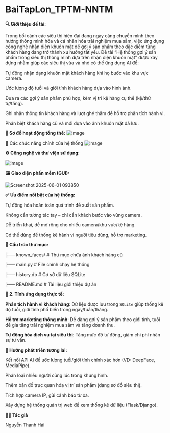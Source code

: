 # BaiTapLon_TPTM-NNTM
**🔍 Giới thiệu đề tài:**

Trong bối cảnh các siêu thị hiện đại đang ngày càng chuyển mình theo hướng thông minh hóa và cá nhân hóa trải nghiệm mua sắm, việc ứng dụng công nghệ nhận diện khuôn mặt để gợi ý sản phẩm theo đặc điểm từng khách hàng đang trở thành xu hướng tất yếu. 
Đề tài “Hệ thống gợi ý sản phẩm trong siêu thị thông minh dựa trên nhận diện khuôn mặt” được xây dựng nhằm giúp các siêu thị vừa và nhỏ có thể ứng dụng AI để:

Tự động nhận dạng khuôn mặt khách hàng khi họ bước vào khu vực camera.

Ước lượng độ tuổi và giới tính khách hàng dựa vào hình ảnh.

Đưa ra các gợi ý sản phẩm phù hợp, kèm vị trí kệ hàng cụ thể (kệ/thứ tự/tầng).

Ghi nhận thông tin khách hàng và lượt ghé thăm để hỗ trợ phân tích hành vi.

Phân biệt khách hàng cũ và mới dựa vào ảnh khuôn mặt đã lưu.

**🧭 Sơ đồ hoạt động tổng thể:**
![image](https://github.com/user-attachments/assets/ef9d1415-61dc-4176-97a1-8f1f5b98d4d8)

🧩 Các chức năng chính của hệ thống
![image](https://github.com/user-attachments/assets/29b6612d-f14d-4ee2-a0e3-f65d84971885)

**⚙️ Công nghệ và thư viện sử dụng:**

![image](https://github.com/user-attachments/assets/60904e53-3be6-4d50-9ce5-5f673d30a240)

**🖼️ Giao diện phần mềm (GUI):**

![Screenshot 2025-06-01 093850](https://github.com/user-attachments/assets/17737da8-c85b-441f-bada-f8c359c20e06)

**✅ Ưu điểm nổi bật của hệ thống:**

Tự động hóa hoàn toàn quá trình đề xuất sản phẩm.

Không cần tương tác tay – chỉ cần khách bước vào vùng camera.

Dễ triển khai, dễ mở rộng cho nhiều camera/khu vực/kệ hàng.

Có thể dùng để thống kê hành vi người tiêu dùng, hỗ trợ marketing.



**📂 Cấu trúc thư mục:**

├── known_faces/                     # Thư mục chứa ảnh khách hàng cũ

├── main.py                          # File chính chạy hệ thống

├── history.db                       # Cơ sở dữ liệu SQLite

├── README.md                        # Tài liệu giới thiệu dự án



**🧪 2. Tính ứng dụng thực tế:**

 **Phân tích hành vi khách hàng**: Dữ liệu được lưu trong `SQLite` giúp thống kê độ tuổi, giới tính phổ biến trong ngày/tuần/tháng.

 **Hỗ trợ marketing thông minh**: Dễ dàng gợi ý sản phẩm theo giới tính, tuổi để gia tăng trải nghiệm mua sắm và tăng doanh thu.

 **Tự động hóa dịch vụ tại siêu thị**: Tăng mức độ tự động, giảm chi phí nhân sự tư vấn.

  

**🚀 Hướng phát triển tương lai:**

  Kết nối API AI để ước lượng tuổi/giới tính chính xác hơn (VD: DeepFace, MediaPipe).

  Phân loại nhiều người cùng lúc trong khung hình.

  Thêm bản đồ trực quan hóa vị trí sản phẩm (dạng sơ đồ siêu thị).

  Tích hợp camera IP, gửi cảnh báo từ xa.

  Xây dựng hệ thống quản trị web để xem thống kê dữ liệu (Flask/Django).

**👨‍💻 Tác giả**

Nguyễn Thanh Hải

